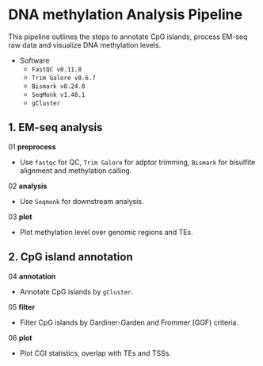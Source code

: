 # DNA methylation Analysis Pipeline

This pipeline outlines the steps to annotate CpG islands, process EM-seq raw data and visualize DNA methylation levels.

- Software
  - `FastQC v0.11.8`
  - `Trim Galore v0.6.7`
  - `Bismark v0.24.0`
  - `SeqMonk v1.48.1`
  - `gCluster`



## 1. EM-seq analysis

01 **preprocess**  
   - Use `fastqc` for QC, `Trim Galore` for adptor trimming, `Bismark` for bisulfite alignment and methylation calling.

02 **analysis**  
   - Use `Seqmonk` for downstream analysis.

03 **plot**  
   - Plot methylation level over genomic regions and TEs.


## 2. CpG island annotation

04 **annotation**  
   - Annotate CpG islands by `gCluster`.
     
05 **filter**  
   - Filter CpG islands by Gardiner-Garden and Frommer (GGF) criteria.

06 **plot**  
   - Plot CGI statistics, overlap with TEs and TSSs.
